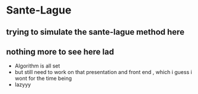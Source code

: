 # Sante-Lague
## trying to simulate the sante-lague method here
## nothing more to see here lad
- Algorithm is all set
- but still need to work on that presentation and front end , which i guess i wont for the time being
- lazyyy
